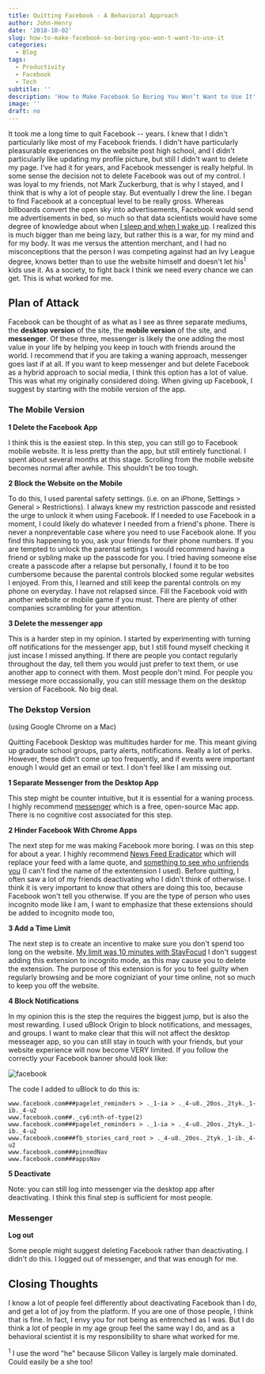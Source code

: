 ```yaml
---
title: Quitting Facebook - A Behavioral Approach
author: John-Henry
date: '2018-10-02'
slug: how-to-make-facebook-so-boring-you-won-t-want-to-use-it
categories:
  - Blog
tags:
  - Productivity
  - Facebook
  - Tech
subtitle: ''
description: 'How to Make Facebook So Boring You Won’t Want to Use It'
image: ''
draft: no
---
```


It took me a long time to quit Facebook -- years. I knew that I didn't particularly like most of my Facebook friends. I didn't have particularly pleasurable experiences on the website post high school, and I didn't particularly like updating my profile picture, but still I didn't want to delete my page. I've had it for years, and Facebook messenger is really helpful. In some sense the decision not to delete Facebook was out of my control. I was loyal to my friends, not Mark Zuckerburg, that is why I stayed, and I think that is why a lot of people stay. But eventually I drew the line. I began to find Facebook at a conceptual level to be really gross. Whereas billboards convert the open sky into advertisements, Facebook would send me advertisements in bed, so much so that data scientists would have some degree of knowledge about when [I sleep and when I wake up](https://www.theverge.com/2016/2/29/11132016/facebook-sleep-tracker-messenger-activity). I realized this is much bigger than me being lazy, but rather this is a war, for my mind and for my body. It was me versus the attention merchant, and I had no misconceptions that the person I was competing against had an Ivy League degree, knows better than to use the website himself and doesn't let his<sup>1</sup> kids use it. As a society, to fight back I think we need every chance we can get. This is what worked for me.


## Plan of Attack

Facebook can be thought of as what as I see as three separate mediums, the __desktop version__ of the site, the __mobile version__ of the site, and __messenger__. Of these three, messenger is likely the one adding the most value in your life by helping you keep in touch with friends around the world. I recommend that if you are taking a waning approach, messenger goes last if at all. If you want to keep messenger and but delete Facebook as a hybrid approach to social media, I think this option has a lot of value. This was what my originally considered doing. When giving up Facebook, I suggest by starting with the mobile version of the app.


### The Mobile Version

__1 Delete the Facebook App__

I think this is the easiest step. In this step, you can still go to Facebook mobile website. It is less pretty than the app, but still entirely functional. I spent about several months at this stage. Scrolling from the mobile website becomes normal after awhile. This shouldn't be too tough.


__2 Block the Website on the Mobile__

To do this, I used parental safety settings. (i.e. on an iPhone, Settings > General > Restrictions). I always knew my restriction passcode and resisted the urge to unlock it when using Facebook. If I needed to use Facebook in a moment, I could likely do whatever I needed from a friend's phone. There is never a nonpreventable case where you need to use Facebook alone. If you find this happening to you, ask your friends for their phone numbers. If you are tempted to unlock the parental settings I would recommend having a friend or sybling make up the passcode for you. I tried having someone else create a passcode after a relapse but personally, I found it to be too cumbersome because the parental controls blocked some regular websites I enjoyed. From this, I learned and still keep the parental controls on my phone on everyday. I have not relapsed since. Fill the Facebook void with another website or mobile game if you must. There are plenty of other companies scrambling for your attention.

__3 Delete the messenger app__

This is a harder step in my opinion. I started by experimenting with turning off notifications for the messenger app, but I still found myself checking it just incase I missed anything. If there are people you contact regularly throughout the day, tell them you would just prefer to text them, or use another app to connect with them. Most people don't mind. For people you messege more occassionally, you can still message them on the desktop version of Facebook. No big deal.



### The Dekstop Version
(using Google Chrome on a Mac)


Quitting Facebook Desktop was multitudes harder for me. This meant giving up graduate school groups, party alerts, notifications. Really a lot of perks. However, these didn't come up too frequently, and if events were important enough I would get an email or text. I don't feel like I am missing out.

__1 Separate Messenger from the Desktop App__

This step might be counter intuitive, but it is essential for a waning process. I highly recommend [messenger](https://fbmacmessenger.rsms.me/) which is a free, open-source Mac app. There is no cognitive cost associated for this step.

__2 Hinder Facebook With Chrome Apps__

The next step for me was making Facebook more boring. I was on this step for about a year. I highly recommend [News Feed Eradicator](https://chrome.google.com/webstore/detail/news-feed-eradicator-for/fjcldmjmjhkklehbacihaiopjklihlgg) which will replace your feed with a lame quote, and [something to see who unfriends you](https://chrome.google.com/webstore/detail/news-feed-eradicator-for/fjcldmjmjhkklehbacihaiopjklihlgg) (I can't find the name of the extentension I used). Before quitting, I often saw a lot of my friends deactivating who I didn't think of otherwise. I think it is very important to know that others are doing this too, because Facebook won't tell you otherwise. If you are the type of person who uses incognito mode like I am, I want to  emphasize that these extensions should be added to incognito mode too, 


__3 Add a Time Limit__

The next step is to create an incentive to make sure you don't spend too long on the website. [My limit was 10 minutes with StayFocud](https://chrome.google.com/webstore/detail/stayfocusd/laankejkbhbdhmipfmgcngdelahlfoji?hl=en) I don't suggest adding this extension to incognito mode, as this may cause you to delete the extension. The purpose of this extension is for you to feel guilty when regularly browsing and be more cogniziant of your time online, not so much to keep you off the website.

__4 Block Notifications__

In my opinion this is the step the requires the biggest jump, but is also the most rewarding. I used uBlock Origin to block notifications, and messages, and groups. I want to make clear that this will not affect the desktop messeager app, so you can still stay in touch with your friends, but your website experience will now become VERY limited. If you follow the correctly your Facebook banner should look like:

![facebook](/img/fb_banner.JPG)

The code I added to uBlock to do this is:
```
www.facebook.com###pagelet_reminders > ._1-ia > ._4-u8._20os._2tyk._1-ib._4-u2
www.facebook.com##._cy6:nth-of-type(2)
www.facebook.com###pagelet_reminders > ._1-ia > ._4-u8._20os._2tyk._1-ib._4-u2
www.facebook.com###fb_stories_card_root > ._4-u8._20os._2tyk._1-ib._4-u2
www.facebook.com###pinnedNav
www.facebook.com###appsNav
```

__5 Deactivate__

Note: you can still log into messenger via the desktop app after deactivating. I think this final step is sufficient for most people.


### Messenger

__Log out__

Some people might suggest deleting Facebook rather than deactivating. I didn't do this. I logged out of messenger, and that was enough for me.




## Closing Thoughts

I know a lot of people feel differently about deactivating Facebook than I do, and get a lot of joy from the platform. If you are one of those people, I think that is fine. In fact, I envy you for not being as entrenched as I was. But I do think a lot of people in my age group feel the same way I do, and as a behavioral scientist it is my responsibility to share what worked for me.

<sup>1</sup> I use the word "he" because Silicon Valley is largely male dominated. Could easily be a she too!

